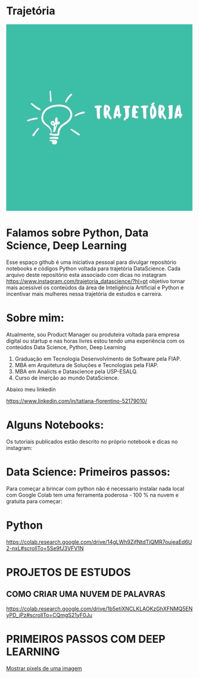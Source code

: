 # Trajetória

![](https://github.com/TatianaFlorentino/trajetoria/blob/7677823a87184296885957db03cc14fda9999459/4.jpg)

<h1>Falamos sobre Python, Data Science, Deep Learning </h1>


Esse espaço github é uma iniciativa pessoal para divulgar repositório  notebooks e códigos Python voltada para trajetória DataScience.
Cada arquivo deste repositório esta associado com dicas no instagram 
https://www.instagram.com/trajetoria_datascience/?hl=pt
objetivo  tornar mais acessível os conteúdos da área de Inteligência Artificial e Python e incentivar mais mulheres nessa trajetória de estudos e carreira.


<h1>Sobre mim:</h1>
Atualmente, sou Product Manager ou produteira voltada para empresa digital ou startup e nas horas livres estou tendo uma experiência com os conteúdos Data Science, Python, Deep Learning
<ol>
<li>Graduação em Tecnologia Desenvolvimento de Software pela FIAP.</li>
<li>MBA em Arquitetura de Soluções e Tecnologias pela FIAP.</li>
<li>MBA em Analicts e Datascience pela USP-ESALQ.</li>
<li>Curso de imerção ao mundo DataScience.</li>
</ol>

Abaixo meu linkedin

https://www.linkedin.com/in/tatiana-florentino-52179010/


<h1>Alguns Notebooks:</h1>
Os tutoriais publicados estão descrito no próprio notebook e dicas no instagram:


# Data Science: Primeiros passos: 
Para começar a brincar com python não é necessario instalar nada local com Google Colab tem uma ferramenta poderosa - 100 % na nuvem  e gratuita  para começar:
  
# Python
https://colab.research.google.com/drive/14gLWh9ZjfNtdTjQMR7oujeaEd6U2-nxL#scrollTo=5Se9fJ3VFV1N


# PROJETOS DE ESTUDOS

## COMO CRIAR UMA NUVEM DE PALAVRAS
https://colab.research.google.com/drive/1b5etiXNCLKLAOKzGhXFNMQ5ENyPD_jPz#scrollTo=CQmgS21yF0Ju


# PRIMEIROS PASSOS COM DEEP LEARNING 
[Mostrar pixels de uma imagem](https://github.com/TatianaFlorentino/DeepLearning/blob/master/Deep_Learning.ipynb)



